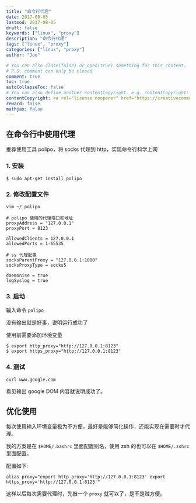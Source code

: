 ```yaml
---
title: "命令行代理"
date: 2017-08-05
lastmod: 2017-08-05
draft: false
keywords: ["linux", "proxy"]
description: "命令行代理"
tags: ["linux", "proxy"]
categories: ["linux", "proxy"]
author: "Joe"

# You can also close(false) or open(true) something for this content.
# P.S. comment can only be closed
comment: true
toc: true
autoCollapseToc: false
# You can also define another contentCopyright. e.g. contentCopyright: "This is another copyright."
contentCopyright: <a rel="license noopener" href="https://creativecommons.org/licenses/by-nc-nd/4.0/deed.zh" target="_blank">CC BY-NC-ND 4.0</a>
reward: false
mathjax: false
---
```



## 在命令行中使用代理

推荐使用工具 polipo，将 socks 代理到 http，实现命令行科学上网

<!--more-->

### 1. 安装

```shell
$ sudo apt-get install polipo
```

### 2. 修改配置文件

`vim ~/.polipo`

````
# polipo 使用的代理端口和地址
proxyAddress = "127.0.0.1"
proxyPort = 8123

allowedClients = 127.0.0.1
allowedPorts = 1-65535

# ss 代理配置
socksParentProxy = "127.0.0.1:1080"
socksProxyType = socks5

daemonise = true
logSyslog = true
````
### 3. 启动

输入命令 `polipo`

没有输出就是好事，说明运行成功了

使用前需要添加环境变量
````shell
$ export http_proxy="http://127.0.0.1:8123"
$ export https_proxy="http://127.0.0.1:8123"
````

### 4. 测试

`curl www.google.com`

看见输出 google DOM 内容就说明成功了。

## 优化使用

每次使用输入环境变量极为不方便，最好是能够简化操作，还能实现在需要时才代理。

我的方案是在 `$HOME/.bashrc` 里面配置别名，使用 zsh 的也可以在 `$HOME/.zshrc` 里面配置。

配置如下:

```shell
alias proxy="export http_proxy='http://127.0.0.1:8123' export https_proxy='http://127.0.0.1:8123'"
```

这样以后每次需要代理时，先敲一个 `proxy` 就可以了，是不是贼方便。